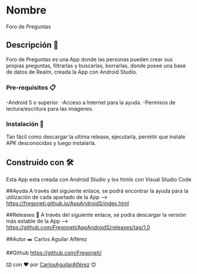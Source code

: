 # Nombre
Foro de Preguntas

## Descripción 🚀
Foro de Preguntas es una App donde las personas pueden crear sus propias preguntas, filtrarlas y buscarlas, borrarlas, donde posee una base de datos de Realm, creada la App con Android Studio.

### Pre-requisitos 📋

-Android 5 o superior.
-Acceso a Internet para la ayuda.
-Permisos de lectura/escritura para las imágenes.

### Instalación 🔧

Tan fácil como descargar la ultima release, ejecutarla, permitir que instale APK desconocidas y luego instalarla.

## Construido con 🛠️

Esta App esta creada con Android Studio y los htmls con Visual Studio Code

##Ayuda
A través del siguiente enlace, se podrá encontrar la ayuda para la utilización de cada apartado de la App --> https://fregoneti.github.io/AppAndroidS/index.html

##Releases 📖
A través del siguiente enlace, se podra descargar la versión más estable de la App --> https://github.com/Fregoneti/AppAndroidS/releases/tag/1.0

##Autor  ✒️
Carlos Aguilar Alférez

##Github
https://github.com/Fregoneti/


⌨️ con ❤️ por [CarlosAguilarAlférez](https://github.com/Fregoneti/) 😊
